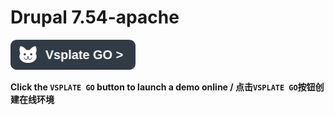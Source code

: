# Drupal 7.54-apache

<a href="https://www.vsplate.com/?docker-compose=https://github.com/vsplate/dcenvs/drupal/7.54-apache"><img alt="VSPLATE GO" src="https://raw.githubusercontent.com/vsplate/images/master/vsgo_btn.png" width="200px"></a>

**Click the `VSPLATE GO` button to launch a demo online / 点击`VSPLATE GO`按钮创建在线环境**